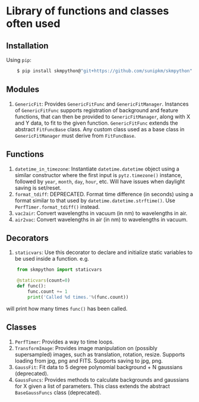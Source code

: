 # Library of functions and classes often used
## Installation
Using `pip`:
```sh
    $ pip install skmpython@"git+https://github.com/sunipkm/skmpython"
```

## Modules
1. `GenericFit`: Provides `GenericFitFunc` and `GenericFitManager`. Instances of `GenericFitFunc` supports registration of background and feature functions, that can then be provided to
`GenericFitManager`, along with X and Y data, to fit to the given function. `GenericFitFunc` extends the abstract `FitFuncBase` class. Any custom class used as a base class in
`GenericFitManager` must derive from `FitFuncBase`.

## Functions
1. `datetime_in_timezone`: Instantiate `datetime.datetime` object using a similar constructor where the first input is `pytz.timezone()` instance, followed by `year`, `month`, `day`, `hour`, etc. Will have issues when daylight saving is set/reset.
2. `format_tdiff`: DEPRECATED. Format time difference (in seconds) using a format similar to that used by `datetime.datetime.strftime()`. Use `PerfTimer.format_tdiff()` instead.
3. `vac2air`: Convert wavelengths in vacuum (in nm) to wavelengths in air.
4. `air2vac`: Convert wavelengths in air (in nm) to wavelengths in vacuum.

## Decorators
1. `staticvars`: Use this decorator to declare and initialize static variables to be used
inside a function. e.g.
```py
    from skmpython import staticvars

    @staticvars(count=0)
    def func():
        func.count += 1
        print('Called %d times.'%(func.count))
```
will print how many times `func()` has been called.

## Classes
1. `PerfTimer`: Provides a way to time loops.
2. `TransformImage`: Provides image manipulation on (possibly supersampled) images, such as translation, rotation, resize. Supports loading from jpg, png and FITS. Supports saving to jpg, png.
3. `GaussFit`: Fit data to 5 degree polynomial background + N gaussians (deprecated).
4. `GaussFuncs`: Provides methods to calculate backgrounds and gaussians for X given a list of parameters. This class extends the abstract `BaseGaussFuncs` class (deprecated).